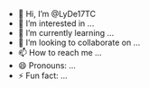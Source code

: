 - 👋 Hi, I’m @LyDe17TC
- 👀 I’m interested in ...
- 🌱 I’m currently learning ...
- 💞️ I’m looking to collaborate on ...
- 📫 How to reach me ...
- 😄 Pronouns: ...
- ⚡ Fun fact: ...

<!---
LyDe17TC/LyDe17TC is a ✨ special ✨ repository because its `README.md` (this file) appears on your GitHub profile.
You can click the Preview link to take a look at your changes.
--->
